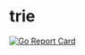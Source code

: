 # trie

[![Go Report Card](https://goreportcard.com/badge/github.com/ryancaille/trie)](https://goreportcard.com/report/github.com/ryancaille/trie)